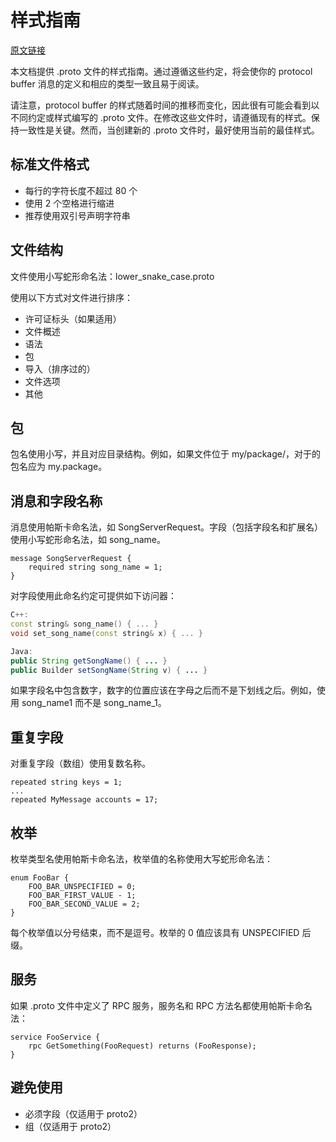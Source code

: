 # 样式指南

[原文链接](https://developers.google.cn/protocol-buffers/docs/style)

本文档提供 .proto 文件的样式指南。通过遵循这些约定，将会使你的 protocol buffer 消息的定义和相应的类型一致且易于阅读。

请注意，protocol buffer 的样式随着时间的推移而变化，因此很有可能会看到以不同约定或样式编写的 .proto 文件。在修改这些文件时，请遵循现有的样式。保持一致性是关键。然而，当创建新的 .proto 文件时，最好使用当前的最佳样式。

## 标准文件格式

- 每行的字符长度不超过 80 个
- 使用 2 个空格进行缩进
- 推荐使用双引号声明字符串

## 文件结构

文件使用小写蛇形命名法：lower_snake_case.proto

使用以下方式对文件进行排序：

- 许可证标头（如果适用）
- 文件概述
- 语法
- 包
- 导入（排序过的）
- 文件选项
- 其他

## 包

包名使用小写，并且对应目录结构。例如，如果文件位于 my/package/，对于的包名应为 my.package。

## 消息和字段名称

消息使用帕斯卡命名法，如 SongServerRequest。字段（包括字段名和扩展名）使用小写蛇形命名法，如 song_name。

```
message SongServerRequest {
    required string song_name = 1;
}
```

对字段使用此命名约定可提供如下访问器：

``` c++
C++:
const string& song_name() { ... }
void set_song_name(const string& x) { ... }
```

``` java
Java:
public String getSongName() { ... }
public Builder setSongName(String v) { ... }
```

如果字段名中包含数字，数字的位置应该在字母之后而不是下划线之后。例如，使用 song_name1 而不是 song_name_1。

## 重复字段

对重复字段（数组）使用复数名称。

```
repeated string keys = 1;
...
repeated MyMessage accounts = 17;
```

## 枚举

枚举类型名使用帕斯卡命名法，枚举值的名称使用大写蛇形命名法：

```
enum FooBar {
    FOO_BAR_UNSPECIFIED = 0;
    FOO_BAR_FIRST_VALUE - 1;
    FOO_BAR_SECOND_VALUE = 2;
}
```

每个枚举值以分号结束，而不是逗号。枚举的 0 值应该具有 UNSPECIFIED 后缀。

## 服务

如果 .proto 文件中定义了 RPC 服务，服务名和 RPC 方法名都使用帕斯卡命名法：

```
service FooService {
    rpc GetSomething(FooRequest) returns (FooResponse);
}
```

## 避免使用

- 必须字段（仅适用于 proto2）
- 组（仅适用于 proto2）